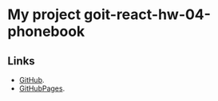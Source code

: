 # My project goit-react-hw-04-phonebook


## Links

- [GitHub](https://github.com/NikolayLemehov/goit-react-hw-04-phonebook).
- [GitHubPages](https://nikolaylemehov.github.io/goit-react-hw-04-phonebook/).
